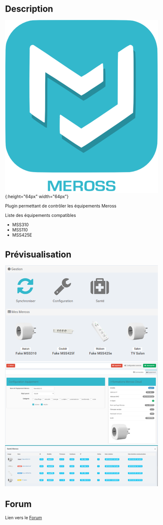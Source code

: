 # Description
![icon](../images/meross_icon.png){:height="64px" width="64px"}

Plugin permettant de contrôler les équipements Meross

Liste des équipements compatibles
- MSS310
- MSS110
- MSS425E

# Prévisualisation

![screenshot_1549387114](../images/screenshot_1549387114.png)
![screenshot_1549387176](../images/screenshot_1549387176.png)
![screenshot_1549387176](../images/screenshot_1549387308.png)

# Forum

Lien vers le [Forum](https://www.nextdom.org/forum/plugins-nextdom/plugin-meross)
